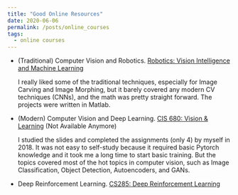 ```yaml
---
title: "Good Online Resources"
date: 2020-06-06
permalink: /posts/online_courses
tags:
  - online courses
---
```


* (Traditional) Computer Vision and Robotics. [Robotics: Vision Intelligence and Machine Learning](https://www.edx.org/course/robotics-vision-intelligence-and-machine-learning)

  I really liked some of the traditional techniques, especially for Image Carving and Image Morphing, but it barely covered any modern CV techniques (CNNs), and the math was pretty straight forward. The projects were written in Matlab.

* (Modern) Computer Vision and Deep Learning. [CIS 680: Vision & Learning](https://fling.seas.upenn.edu/~cis680/wiki/index.php?title=Lectures) (Not Available Anymore)

  I studied the slides and completed the assignments (only 4) by myself in 2018. It was not easy to self-study because it required basic Pytorch knowledge and it took me a long time to start basic training. But the topics covered most of the hot topics in computer vision, such as Image Classification, Object Detection, Autoencoders, and GANs.
  
* Deep Reinforcement Learning. [CS285: Deep Reinforcement Learning](http://rail.eecs.berkeley.edu/deeprlcourse/)
